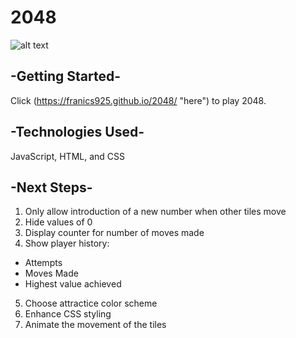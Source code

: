 # 2048
![alt text](https://imgur.com/qK6VMpn "Screenshot")

## -Getting Started-
Click (https://franics925.github.io/2048/ "here") to play 2048.

## -Technologies Used-
JavaScript, HTML, and CSS

## -Next Steps-
1. Only allow introduction of a new number when other tiles move
2. Hide values of 0
3. Display counter for number of moves made
4. Show player history:
  * Attempts
  * Moves Made
  * Highest value achieved
5. Choose attractice color scheme
6. Enhance CSS styling
7. Animate the movement of the tiles


